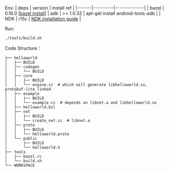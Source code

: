 Env:
| deps  | version  | install ref  |
|-------|----------|--------------|
| bazel | 0.16.0   |[bazel install](https://docs.bazel.build/versions/master/install-ubuntu.html)|
| adb   | \>= 1.0.32 | apt-get install android-tools-adb |
| NDK   | r15c     | [NDK installation guide](https://developer.android.com/ndk/guides/setup#install) |

Run:
```
./tools/build.sh
```

Code Structure：
```
├── helloworld
│   ├── BUILD
│   ├── codegen
│   │   └── BUILD
│   ├── core
│   │   ├── BUILD
│   │   └── engine.cc  # which will generate libhelloworld.so, protobuf-lite linked
│   ├── example
│   │   ├── BUILD
│   │   └── example.cc  # depends on libnet.a and libhelloworld.so
│   ├── helloworld.bzl
│   ├── net
│   │   ├── BUILD
│   │   └── create_net.cc  # libnet.a
│   ├── proto
│   │   ├── BUILD
│   │   └── helloworld.proto
│   └── public
│       ├── BUILD
│       └── helloworld.h
├── tools
│   ├── bazel.rc
│   └── build.sh
└── WORKSPACE
```
